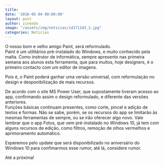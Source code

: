 ```yaml
---
title: 
date: '2016-05-04 00:00:00'
layout: post
author: zinenda
image: "/assets/img/noticias/id171143_1.jpg"
categories: Noticias
---
```


O nosso bom e velho amigo Paint, será reformulado.<br>
Paint é um utilitários pré-instalado do Windows, e muito conhecido pela malta.
Como instrutor de informática, sempre apresento nas primeira semana aos alunos esta ferramenta, que para muitos, hoje designers, é o primeiro contacto com um editor de imagens.

Pois é, o Paint poderá ganhar uma versão universal, com reformulação no design e desponibilização de mais recursos.

De acordo com  o site MS Power User, que supostamente tiveram acesso ao app, confirmando assim o design reformulado, e diferente das versões anteriores.<br>
Funções básicas continuam presentes, como corte, pincel e adição de textos e formas. 
Não se sabe, porém, se os recursos do app se limitarão às mesmas ferramentas de sempre, ou se irão oferecer algo novo. 
Vale lembrar que o app Fotos, que vem pré-instalado no Windows 10, já tem com alguns recursos de edição, como filtros, remoção de olhos vermelhos e aprimoramento automático.

Esperemos pelo update que será disponibilizado no aniversário do Windows 10 para confimarmos esse rumor, até lá, considere rumor.

Até a próxima!